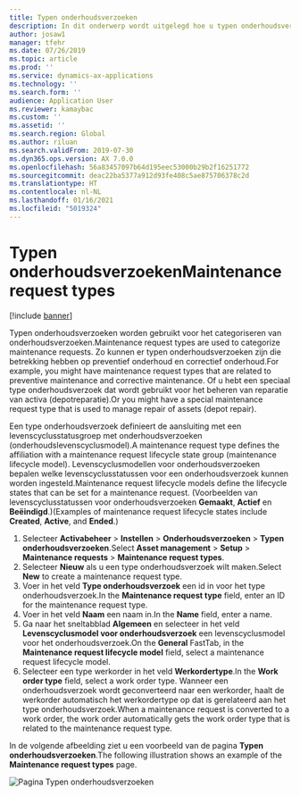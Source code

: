 ```yaml
---
title: Typen onderhoudsverzoeken
description: In dit onderwerp wordt uitgelegd hoe u typen onderhoudsverzoeken instelt in Activabeheer.
author: josaw1
manager: tfehr
ms.date: 07/26/2019
ms.topic: article
ms.prod: ''
ms.service: dynamics-ax-applications
ms.technology: ''
ms.search.form: ''
audience: Application User
ms.reviewer: kamaybac
ms.custom: ''
ms.assetid: ''
ms.search.region: Global
ms.author: riluan
ms.search.validFrom: 2019-07-30
ms.dyn365.ops.version: AX 7.0.0
ms.openlocfilehash: 56a83457097b64d195eec53000b29b2f16251772
ms.sourcegitcommit: deac22ba5377a912d93fe408c5ae875706378c2d
ms.translationtype: HT
ms.contentlocale: nl-NL
ms.lasthandoff: 01/16/2021
ms.locfileid: "5019324"
---
```

# <a name="maintenance-request-types"></a><span data-ttu-id="70874-103">Typen onderhoudsverzoeken</span><span class="sxs-lookup"><span data-stu-id="70874-103">Maintenance request types</span></span>

[!include [banner](../../includes/banner.md)]

 

<span data-ttu-id="70874-104">Typen onderhoudsverzoeken worden gebruikt voor het categoriseren van onderhoudsverzoeken.</span><span class="sxs-lookup"><span data-stu-id="70874-104">Maintenance request types are used to categorize maintenance requests.</span></span> <span data-ttu-id="70874-105">Zo kunnen er typen onderhoudsverzoeken zijn die betrekking hebben op preventief onderhoud en correctief onderhoud.</span><span class="sxs-lookup"><span data-stu-id="70874-105">For example, you might have maintenance request types that are related to preventive maintenance and corrective maintenance.</span></span> <span data-ttu-id="70874-106">Of u hebt een speciaal type onderhoudsverzoek dat wordt gebruikt voor het beheren van reparatie van activa (depotreparatie).</span><span class="sxs-lookup"><span data-stu-id="70874-106">Or you might have a special maintenance request type that is used to manage repair of assets (depot repair).</span></span>

<span data-ttu-id="70874-107">Een type onderhoudsverzoek definieert de aansluiting met een levenscyclusstatusgroep met onderhoudsverzoeken (onderhoudslevenscyclusmodel).</span><span class="sxs-lookup"><span data-stu-id="70874-107">A maintenance request type defines the affiliation with a maintenance request lifecycle state group (maintenance lifecycle model).</span></span> <span data-ttu-id="70874-108">Levenscyclusmodellen voor onderhoudsverzoeken bepalen welke levenscyclusstatussen voor een onderhoudsverzoek kunnen worden ingesteld.</span><span class="sxs-lookup"><span data-stu-id="70874-108">Maintenance request lifecycle models define the lifecycle states that can be set for a maintenance request.</span></span> <span data-ttu-id="70874-109">(Voorbeelden van levenscyclusstatussen voor onderhoudsverzoeken **Gemaakt**, **Actief** en **Beëindigd**.)</span><span class="sxs-lookup"><span data-stu-id="70874-109">(Examples of maintenance request lifecycle states include **Created**, **Active**, and **Ended**.)</span></span>

1. <span data-ttu-id="70874-110">Selecteer **Activabeheer** \> **Instellen** \> **Onderhoudsverzoeken** \> **Typen onderhoudsverzoeken**.</span><span class="sxs-lookup"><span data-stu-id="70874-110">Select **Asset management** \> **Setup** \> **Maintenance requests** \> **Maintenance request types**.</span></span>
2. <span data-ttu-id="70874-111">Selecteer **Nieuw** als u een type onderhoudsverzoek wilt maken.</span><span class="sxs-lookup"><span data-stu-id="70874-111">Select **New** to create a maintenance request type.</span></span>
3. <span data-ttu-id="70874-112">Voer in het veld **Type onderhoudsverzoek** een id in voor het type onderhoudsverzoek.</span><span class="sxs-lookup"><span data-stu-id="70874-112">In the **Maintenance request type** field, enter an ID for the maintenance request type.</span></span>
4. <span data-ttu-id="70874-113">Voer in het veld **Naam** een naam in.</span><span class="sxs-lookup"><span data-stu-id="70874-113">In the **Name** field, enter a name.</span></span>
5. <span data-ttu-id="70874-114">Ga naar het sneltabblad **Algemeen** en selecteer in het veld **Levenscyclusmodel voor onderhoudsverzoek** een levenscyclusmodel voor het onderhoudsverzoek.</span><span class="sxs-lookup"><span data-stu-id="70874-114">On the **General** FastTab, in the **Maintenance request lifecycle model** field, select a maintenance request lifecycle model.</span></span>
6. <span data-ttu-id="70874-115">Selecteer een type werkorder in het veld **Werkordertype**.</span><span class="sxs-lookup"><span data-stu-id="70874-115">In the **Work order type** field, select a work order type.</span></span> <span data-ttu-id="70874-116">Wanneer een onderhoudsverzoek wordt geconverteerd naar een werkorder, haalt de werkorder automatisch het werkordertype op dat is gerelateerd aan het type onderhoudsverzoek.</span><span class="sxs-lookup"><span data-stu-id="70874-116">When a maintenance request is converted to a work order, the work order automatically gets the work order type that is related to the maintenance request type.</span></span>

<span data-ttu-id="70874-117">In de volgende afbeelding ziet u een voorbeeld van de pagina **Typen onderhoudsverzoeken**.</span><span class="sxs-lookup"><span data-stu-id="70874-117">The following illustration shows an example of the **Maintenance request types** page.</span></span>

![Pagina Typen onderhoudsverzoeken](media/07-setup-for-requests.png)
